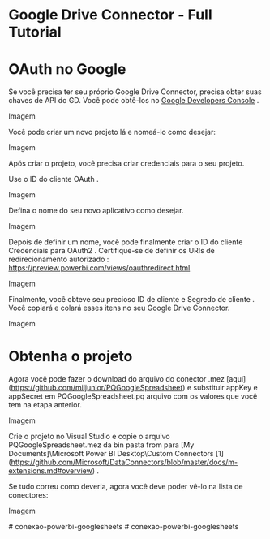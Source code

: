 # Google Drive Connector - Full Tutorial


# OAuth no Google

Se você precisa ter seu próprio Google Drive Connector, precisa obter suas chaves de API do GD. Você pode obtê-los no [Google Developers Console](https://console.developers.google.com/apis/library/drive.googleapis.com) .


Imagem

Você pode criar um novo projeto lá e nomeá-lo como desejar:

Imagem

Após criar o projeto, você precisa criar credenciais para o seu projeto.

Use o ID do cliente OAuth .

Imagem

Defina o nome do seu novo aplicativo como desejar.

Imagem

Depois de definir um nome, você pode finalmente criar o ID do cliente Credenciais para OAuth2 . Certifique-se de definir os URIs de redirecionamento autorizado : https://preview.powerbi.com/views/oauthredirect.html

Imagem

Finalmente, você obteve seu precioso ID de cliente e Segredo de cliente . Você copiará e colará esses itens no seu Google Drive Connector.

Imagem


# Obtenha o projeto

Agora você pode fazer o download do arquivo do conector .mez [aqui] (https://github.com/miljunior/PQGoogleSpreadsheet) e substituir appKey e appSecret em PQGoogleSpreadsheet.pq arquivo com os valores que você tem na etapa anterior.

Imagem

Crie o projeto no Visual Studio e copie o arquivo PQGoogleSpreadsheet.mez da bin pasta from para [My Documents]\Microsoft Power BI Desktop\Custom Connectors [1] (https://github.com/Microsoft/DataConnectors/blob/master/docs/m-extensions.md#overview) .

Se tudo correu como deveria, agora você deve poder vê-lo na lista de conectores:

Imagem




#   c o n e x a o - p o w e r b i - g o o g l e s h e e t s  
 #   c o n e x a o - p o w e r b i - g o o g l e s h e e t s  
 